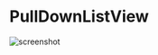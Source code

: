 PullDownListView
================
![screenshot](https://github.com/guojunyi/PullDownListView/tree/master/PullDownListView/screenshot/aaa.gif)


